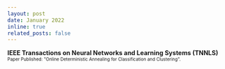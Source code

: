 ```yaml
---
layout: post
date: January 2022
inline: true
related_posts: false
---
```


<b> IEEE Transactions on Neural Networks and Learning Systems (TNNLS)</b>
<br> <font size="1">Paper Published: "Online Deterministic Annealing for Classification and Clustering".</font> 